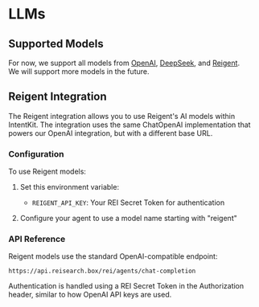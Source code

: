 # LLMs

## Supported Models
For now, we support all models from [OpenAI](https://openai.com/), [DeepSeek](https://www.deepseek.com/), and [Reigent](https://reisearch.box).  
We will support more models in the future.

## Reigent Integration

The Reigent integration allows you to use Reigent's AI models within IntentKit. The integration uses the same ChatOpenAI implementation that powers our OpenAI integration, but with a different base URL.

### Configuration

To use Reigent models:

1. Set this environment variable:
   - `REIGENT_API_KEY`: Your REI Secret Token for authentication

2. Configure your agent to use a model name starting with "reigent" 

### API Reference

Reigent models use the standard OpenAI-compatible endpoint:
```
https://api.reisearch.box/rei/agents/chat-completion
```

Authentication is handled using a REI Secret Token in the Authorization header, similar to how OpenAI API keys are used.
